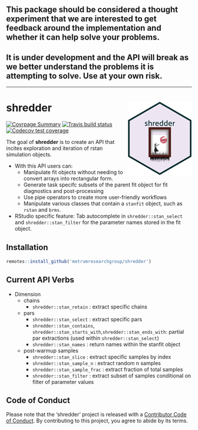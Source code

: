 
<!-- README.md is generated from README.Rmd. Please edit that file -->

## This package should be considered a thought experiment that we are interested to get feedback around the implementation and whether it can help solve your problems.

## It is under development and the API will break as we better understand the problems it is attempting to solve. Use at your own risk.

<hr>

# shredder <img src="man/figures/logo.png" align="right" class="logo"/>

<!-- badges: start -->

[![Covrpage
Summary](https://img.shields.io/badge/covrpage-Last_Build_2019_12_11-brightgreen.svg)](http://tinyurl.com/s3fr6gn)
[![Travis build
status](https://travis-ci.org/metrumresearchgroup/shredder.svg?branch=master)](https://travis-ci.org/metrumresearchgroup/shredder)
[![Codecov test
coverage](https://codecov.io/gh/metrumresearchgroup/shredder/branch/master/graph/badge.svg)](https://codecov.io/gh/metrumresearchgroup/shredder?branch=master)
<!-- badges: end -->

The goal of **shredder** is to create an API that incites exploration
and iteration of rstan simulation objects.

  - With this API users can:
      - Manipulate fit objects without needing to convert arrays into
        rectangular form.
      - Generate task specifc subsets of the parent fit object for fit
        diagnostics and post-processing
      - Use pipe operators to create more user-friendly workflows
      - Manipulate various classes that contain a `stanfit` object, such
        as `rstan` and `brms`.
  - RStudio specific feature: Tab autocomplete in
    `shredder::stan_select` and `shredder::stan_filter` for the
    parameter names stored in the fit object.

## Installation

``` r
remotes::install_github('metrumresearchgroup/shredder')
```

## Current API Verbs

  - Dimension
      - chains
          - `shredder::stan_retain` : extract specific chains
      - pars
          - `shredder::stan_select` : extract specific pars
          - `shredder::stan_contains`,
            `shredder::stan_starts_with`,`shredder::stan_ends_with`:
            partial par extractions (used within
            `shredder::stan_select`)
          - `shredder::stan_names` : return names within the stanfit
            object
      - post-warmup samples
          - `shredder::stan_slice` : extract specific samples by index
          - `shredder::stan_sample_n` : extract random n samples
          - `shredder::stan_sample_frac` : extract fraction of total
            samples
          - `shredder::stan_filter` : extract subset of samples
            conditional on filter of parameter values

## Code of Conduct

Please note that the ‘shredder’ project is released with a [Contributor
Code of Conduct](CODE_OF_CONDUCT.md). By contributing to this project,
you agree to abide by its terms.
